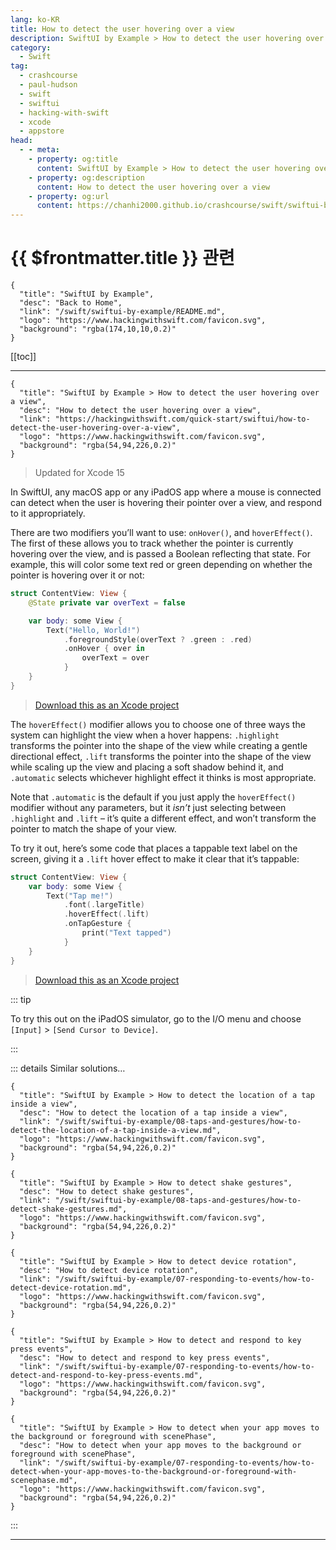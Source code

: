 ```yaml
---
lang: ko-KR
title: How to detect the user hovering over a view
description: SwiftUI by Example > How to detect the user hovering over a view
category:
  - Swift
tag: 
  - crashcourse
  - paul-hudson
  - swift
  - swiftui
  - hacking-with-swift
  - xcode
  - appstore
head:
  - - meta:
    - property: og:title
      content: SwiftUI by Example > How to detect the user hovering over a view
    - property: og:description
      content: How to detect the user hovering over a view
    - property: og:url
      content: https://chanhi2000.github.io/crashcourse/swift/swiftui-by-example/08-taps-and-gestures/how-to-detect-the-user-hovering-over-a-view.html
---
```


# {{ $frontmatter.title }} 관련

```component VPCard
{
  "title": "SwiftUI by Example",
  "desc": "Back to Home",
  "link": "/swift/swiftui-by-example/README.md",
  "logo": "https://www.hackingwithswift.com/favicon.svg",
  "background": "rgba(174,10,10,0.2)"
}
```

[[toc]]

---

```component VPCard
{
  "title": "SwiftUI by Example > How to detect the user hovering over a view",
  "desc": "How to detect the user hovering over a view",
  "link": "https://hackingwithswift.com/quick-start/swiftui/how-to-detect-the-user-hovering-over-a-view",
  "logo": "https://www.hackingwithswift.com/favicon.svg",
  "background": "rgba(54,94,226,0.2)"
}
```

> Updated for Xcode 15

In SwiftUI, any macOS app or any iPadOS app where a mouse is connected can detect when the user is hovering their pointer over a view, and respond to it appropriately.

There are two modifiers you’ll want to use: `onHover()`, and `hoverEffect()`. The first of these allows you to track whether the pointer is currently hovering over the view, and is passed a Boolean reflecting that state. For example, this will color some text red or green depending on whether the pointer is hovering over it or not:

```swift
struct ContentView: View {
    @State private var overText = false

    var body: some View {
        Text("Hello, World!")
            .foregroundStyle(overText ? .green : .red)
            .onHover { over in
                overText = over
            }
    }
}
```

> [<FontIcon icon="fas fa-file-zipper"/>Download this as an Xcode project](https://www.hackingwithswift.com/files/projects/swiftui/how-to-detect-the-user-hovering-over-a-view-1.zip)

<VidStack src="https://www.hackingwithswift.com/img/books/quick-start/swiftui/how-to-detect-the-user-hovering-over-a-view-1~dark.mp4" />

The `hoverEffect()` modifier allows you to choose one of three ways the system can highlight the view when a hover happens: `.highlight` transforms the pointer into the shape of the view while creating a gentle directional effect, `.lift` transforms the pointer into the shape of the view while scaling up the view and placing a soft shadow behind it, and `.automatic` selects whichever highlight effect it thinks is most appropriate.

Note that `.automatic` is the default if you just apply the `hoverEffect()` modifier without any parameters, but it *isn’t* just selecting between `.highlight` and `.lift` – it’s quite a different effect, and won’t transform the pointer to match the shape of your view.

To try it out, here’s some code that places a tappable text label on the screen, giving it a `.lift` hover effect to make it clear that it’s tappable:

```swift
struct ContentView: View {
    var body: some View {
        Text("Tap me!")
            .font(.largeTitle)
            .hoverEffect(.lift)
            .onTapGesture {
                print("Text tapped")
            }
    }
}
```

> [<FontIcon icon="fas fa-file-zipper"/>Download this as an Xcode project](https://www.hackingwithswift.com/files/projects/swiftui/how-to-detect-the-user-hovering-over-a-view-2.zip)

<VidStack src="https://www.hackingwithswift.com/img/books/quick-start/swiftui/how-to-detect-the-user-hovering-over-a-view-2~dark.mp4" />

::: tip

To try this out on the iPadOS simulator, go to the I/O menu and choose <FontIcon icon="iconfont icon-select"/>`[Input]` > `[Send Cursor to Device]`.

:::

::: details Similar solutions…

```component VPCard
{
  "title": "SwiftUI by Example > How to detect the location of a tap inside a view",
  "desc": "How to detect the location of a tap inside a view",
  "link": "/swift/swiftui-by-example/08-taps-and-gestures/how-to-detect-the-location-of-a-tap-inside-a-view.md",
  "logo": "https://www.hackingwithswift.com/favicon.svg",
  "background": "rgba(54,94,226,0.2)"
}
```

```component VPCard
{
  "title": "SwiftUI by Example > How to detect shake gestures",
  "desc": "How to detect shake gestures",
  "link": "/swift/swiftui-by-example/08-taps-and-gestures/how-to-detect-shake-gestures.md",
  "logo": "https://www.hackingwithswift.com/favicon.svg",
  "background": "rgba(54,94,226,0.2)"
}
```

```component VPCard
{
  "title": "SwiftUI by Example > How to detect device rotation",
  "desc": "How to detect device rotation",
  "link": "/swift/swiftui-by-example/07-responding-to-events/how-to-detect-device-rotation.md",
  "logo": "https://www.hackingwithswift.com/favicon.svg",
  "background": "rgba(54,94,226,0.2)"
}
```

```component VPCard
{
  "title": "SwiftUI by Example > How to detect and respond to key press events",
  "desc": "How to detect and respond to key press events",
  "link": "/swift/swiftui-by-example/07-responding-to-events/how-to-detect-and-respond-to-key-press-events.md",
  "logo": "https://www.hackingwithswift.com/favicon.svg",
  "background": "rgba(54,94,226,0.2)"
}
```

```component VPCard
{
  "title": "SwiftUI by Example > How to detect when your app moves to the background or foreground with scenePhase",
  "desc": "How to detect when your app moves to the background or foreground with scenePhase",
  "link": "/swift/swiftui-by-example/07-responding-to-events/how-to-detect-when-your-app-moves-to-the-background-or-foreground-with-scenephase.md",
  "logo": "https://www.hackingwithswift.com/favicon.svg",
  "background": "rgba(54,94,226,0.2)"
}
```

:::

---

<TagLinks />